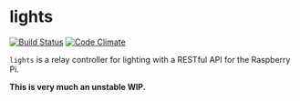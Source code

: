 # lights

[![Build Status](https://travis-ci.org/cjp/lights.svg?branch=master)](https://travis-ci.org/cjp/lights)
[![Code Climate](https://codeclimate.com/github/cjp/lights/badges/gpa.svg)](https://codeclimate.com/github/cjp/lights)

`lights` is a relay controller for lighting with a RESTful API for the Raspberry Pi.

**This is very much an unstable WIP.**

